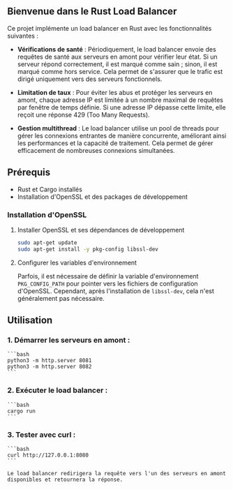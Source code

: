 ## Bienvenue dans le Rust Load Balancer

Ce projet implémente un load balancer en Rust avec les fonctionnalités suivantes :

- **Vérifications de santé** : Périodiquement, le load balancer envoie des requêtes de santé aux serveurs en amont pour vérifier leur état. Si un serveur répond correctement, il est marqué comme sain ; sinon, il est marqué comme hors service. Cela permet de s'assurer que le trafic est dirigé uniquement vers des serveurs fonctionnels.
  
- **Limitation de taux** : Pour éviter les abus et protéger les serveurs en amont, chaque adresse IP est limitée à un nombre maximal de requêtes par fenêtre de temps définie. Si une adresse IP dépasse cette limite, elle reçoit une réponse 429 (Too Many Requests).
  
- **Gestion multithread** : Le load balancer utilise un pool de threads pour gérer les connexions entrantes de manière concurrente, améliorant ainsi les performances et la capacité de traitement. Cela permet de gérer efficacement de nombreuses connexions simultanées.

## Prérequis

- Rust et Cargo installés
- Installation d'OpenSSL et des packages de développement

### Installation d'OpenSSL

1. Installer OpenSSL et ses dépendances de développement

    ```bash
    sudo apt-get update
    sudo apt-get install -y pkg-config libssl-dev
    ```

2. Configurer les variables d'environnement

    Parfois, il est nécessaire de définir la variable d'environnement `PKG_CONFIG_PATH` pour pointer vers les fichiers de configuration d'OpenSSL. Cependant, après l'installation de `libssl-dev`, cela n'est généralement pas nécessaire.

## Utilisation

### 1. Démarrer les serveurs en amont :

    ```bash
    python3 -m http.server 8081
    python3 -m http.server 8082
    ```

### 2. Exécuter le load balancer :

    ```bash
    cargo run
    ```

### 3. Tester avec curl :

    ```bash
    curl http://127.0.0.1:8080
    ```

    Le load balancer redirigera la requête vers l'un des serveurs en amont disponibles et retournera la réponse.

